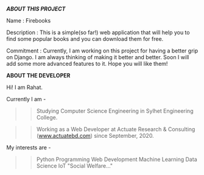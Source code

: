 _________ABOUT THIS PROJECT_________

Name : Firebooks

Description : This is a simple(so far!) web application that will help you to find some popular books and you can download them for free. 

Commitment : Currently, I am working on this project for having a better grip on Django. I am always thinking of making it better and better. Soon I will add some more advanced 
             features to it. Hope you will like them! 



__________ABOUT THE DEVELOPER__________

Hi! I am Rahat. 


Currently I am - 

>> Studying Computer Science Engineering in Sylhet Engineering College.

>> Working as a Web Developer at Actuate Research & Consulting (www.actuatebd.com) since September, 2020.


My interests are -

>> Python Programming
>> Web Development
>> Machine Learning
>> Data Science
>> IoT
>> "Social Welfare..."
